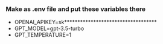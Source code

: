 ### Make as .env file and put these variables there

- OPENAI_APIKEY=sk***********************************
- GPT_MODEL=gpt-3.5-turbo
- GPT_TEMPERATURE=1